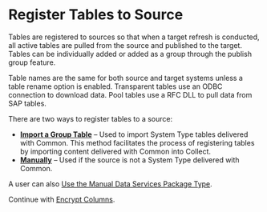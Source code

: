 # Register Tables to Source

Tables are registered to sources so that when a target refresh is
conducted, all active tables are pulled from the source and published to
the target. Tables can be individually added or added as a group through
the publish group feature.

Table names are the same for both source and target systems unless a
table rename option is enabled. Transparent tables use an ODBC
connection to download data. Pool tables use a RFC DLL to pull data from
SAP tables.

There are two ways to register tables to a source:

  - **[**Import a Group Table**](Import_Group_Tables.htm)** – Used to
    import System Type tables delivered with Common. This method
    facilitates the process of registering tables by importing content
    delivered with Common into Collect.
  - **[Manually](Manually_Register_Tables_to_Source.htm)** – Used if the
    source is not a System Type delivered with Common.

A user can also [Use the Manual Data Services Package
Type](Use_the_Manual_Data_Services_Package_Type.htm).

Continue with [Encrypt Columns](Encrypt_Columns.htm).
